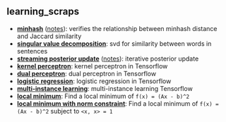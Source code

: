learning_scraps
---


* [**minhash**](minhash/minhash.py) ([notes](./)): verifies the relationship between minhash distance and Jaccard similarity
* [**singular value decomposition**](svdtext/svdtext.py): svd for similarity between words in sentences
* [**streaming posterior update**](./posterior/cointoss.py) ([notes](./posterior)): iterative posterior update
* [**kernel perceptron**](./kernel_perceptron/kernel_perceptron.py): kernel perceptron in Tensorflow
* [**dual perceptron**](./dual_perceptron/dual_perceptron.py): dual perceptron in Tensorflow
* [**logistic regression**](./log_reg/log_reg.py): logistic regression in Tensorflow
* [**multi-instance learning**](./mitr/): multi-instance learning Tensorflow
* [**local minimum**](./local_min/local_min.py): Find a local minimum of `f(x) = (Ax - b)^2`
* [**local minimum with norm constraint**](./local_min_constraint/local_min_constraint.py): Find a local minimum of `f(x) = (Ax - b)^2` subject to `<x, x> = 1 `
